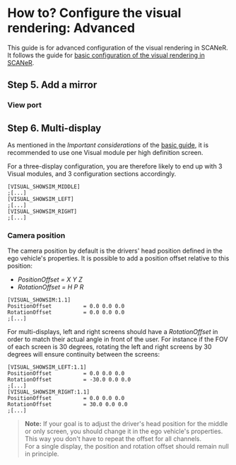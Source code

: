# How to? Configure the visual rendering: Advanced

This guide is for advanced configuration of the visual rendering in SCANeR. It follows the guide for [basic configuration of the visual rendering in SCANeR](./HT_configure_visual.md).

## Step 5. Add a mirror

### View port

## Step 6. Multi-display

As mentioned in the *Important considerations* of the [basic guide](./HT_configure_visual.md), it is recommended to use one Visual module per high definition screen.

For a three-display configuration, you are therefore likely to end up with 3 Visual modules, and 3 configuration sections accordingly.

```
[VISUAL_SHOWSIM_MIDDLE]
;[...]
[VISUAL_SHOWSIM_LEFT]
;[...]
[VISUAL_SHOWSIM_RIGHT]
;[...]
```

### Camera position

The camera position by default is the drivers' head position defined in the ego vehicle's properties. It is possible to add a position offset relative to this position:
* *PositionOffset = X Y Z*
* *RotationOffset = H P R*

```
[VISUAL_SHOWSIM:1.1]
PositionOffset			= 0.0 0.0 0.0
RotationOffset			= 0.0 0.0 0.0
;[...]
```

For multi-displays, left and right screens should have a *RotationOffset* in order to match their actual angle in front of the user.
For instance if the FOV of each screen is 30 degrees, rotating the left and right screens by 30 degrees will ensure continuity between the screens:

```
[VISUAL_SHOWSIM_LEFT:1.1]
PositionOffset			= 0.0 0.0 0.0
RotationOffset			= -30.0 0.0 0.0
;[...]
[VISUAL_SHOWSIM_RIGHT:1.1]
PositionOffset			= 0.0 0.0 0.0
RotationOffset			= 30.0 0.0 0.0
;[...]
```

> **Note:** If your goal is to adjust the driver's head position for the middle or only screen, you should change it in the ego vehicle's properties.
> This way you don't have to repeat the offset for all channels.  
> For a single display, the position and rotation offset should remain null in principle.
